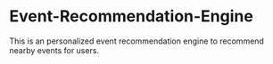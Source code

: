 # Event-Recommendation-Engine
This is an personalized event recommendation engine to recommend nearby events for users.
